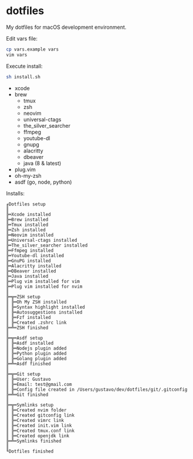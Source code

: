# dotfiles

My dotfiles for macOS development environment.

Edit vars file:
```sh
cp vars.example vars
vim vars
```

Execute install:
```sh
sh install.sh
```

- xcode
- brew
    - tmux
    - zsh
    - neovim
    - universal-ctags
    - the_silver_searcher
    - ffmpeg
    - youtube-dl
    - gnupg
    - alacritty
    - dbeaver
    - java (8 & latest)
- plug.vim
- oh-my-zsh
- asdf (go, node, python)

Installs:
```
╓Dotfiles setup
║
╠═Xcode installed
╠═Brew installed
╠═Tmux installed
╠═Zsh installed
╠═Neovim installed
╠═Universal-ctags installed
╠═The_silver_searcher installed
╠═Ffmpeg installed
╠═Youtube-dl installed
╠═GnuPG installed
╠═Alacritty installed
╠═DBeaver installed
╠═Java installed
╠═Plug vim installed for vim
╠═Plug vim installed for nvim
║
╠═╦═ZSH setup
║ ╠═Oh My ZSH installed
║ ╠═Syntax highlight installed
║ ╠═Autosuggestions installed
║ ╠═Fzf installed
║ ╠═Created .zshrc link
╠═╩═ZSH finished
║
╠═╦═Asdf setup
║ ╠═Asdf installed
║ ╠═Nodejs plugin added
║ ╠═Python plugin added
║ ╠═Golang plugin added
╠═╩═Asdf finished
║
╠═╦═Git setup
║ ╠═User: Gustavo
║ ╠═Email: test@gmail.com
║ ╠═Config file created in /Users/gustavo/dev/dotfiles/git/.gitconfig
╠═╩═Git finished
║
╠═╦═Symlinks setup
║ ╠═Created nvim folder
║ ╠═Created gitconfig link
║ ╠═Created vimrc link
║ ╠═Created init.vim link
║ ╠═Created tmux.conf link
║ ╠═Created openjdk link
╠═╩═Symlinks finished
║
╙Dotfiles finished
```

